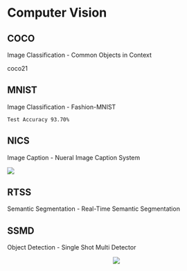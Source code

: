 # Computer Vision

## COCO

Image Classification - Common Objects in Context

coco21

## MNIST

Image Classification - Fashion-MNIST

```
Test Accuracy 93.70%
```

## NICS

Image Caption - Nueral Image Caption System

<img src="NICS/nics300x300_better.png">

## RTSS

Semantic Segmentation - Real-Time Semantic Segmentation

## SSMD

Object Detection - Single Shot Multi Detector

<p align="center">
  <img src="SSMD/ssmd.gif">
</p>
